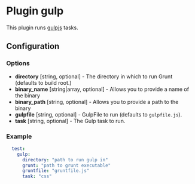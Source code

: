 Plugin gulp
============

This plugin runs [gulpjs](https://gulpjs.com/) tasks.

Configuration
-------------

### Options

* **directory** [string, optional] - The directory in which to run Grunt (defaults to build root.)
* **binary_name** [string|array, optional] - Allows you to provide a name of the binary
* **binary_path** [string, optional] - Allows you to provide a path to the binary
* **gulpfile** [string, optional] - GulpFile to run (defaults to `gulpfile.js`).
* **task** [string, optional] - The Gulp task to run.

### Example

```yml
  test:
    gulp:
      directory: "path to run gulp in"
      grunt: "path to grunt executable"
      gruntfile: "gruntfile.js"
      task: "css"
```
